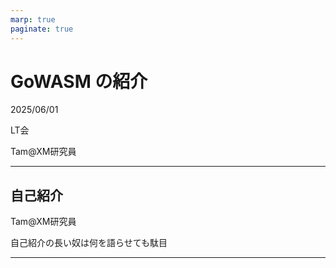 ```yaml
---
marp: true
paginate: true
---
```

# GoWASM の紹介

2025/06/01

LT会

Tam@XM研究員

<!-- 
$theme: gaia
template: invert
-->

<!-- footer: GoWASM の紹介(Tam) -->

---
## 自己紹介

Tam@XM研究員

自己紹介の長い奴は何を語らせても駄目

---
